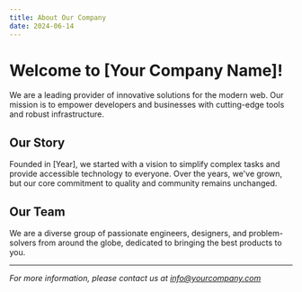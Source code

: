 ```yaml
---
title: About Our Company
date: 2024-06-14
---
```


# Welcome to [Your Company Name]!

We are a leading provider of innovative solutions for the modern web. Our mission is to empower developers and businesses with cutting-edge tools and robust infrastructure.

## Our Story
Founded in [Year], we started with a vision to simplify complex tasks and provide accessible technology to everyone. Over the years, we've grown, but our core commitment to quality and community remains unchanged.

## Our Team
We are a diverse group of passionate engineers, designers, and problem-solvers from around the globe, dedicated to bringing the best products to you.

---
*For more information, please contact us at info@yourcompany.com*